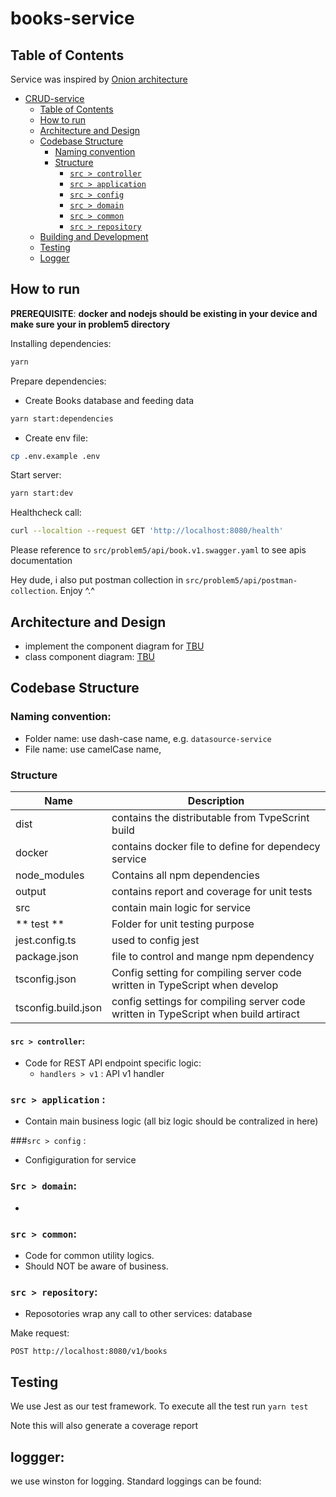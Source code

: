 # books-service

## Table of Contents

Service was inspired by [Onion architecture](https://dev.to/jnavez/make-your-microservices-tastier-by-cooking-them-with-a-sweet-onion-34n2)

-   [CRUD-service](#books-service)
    -   [Table of Contents](#table-of-contents)
    -   [How to run](#how-to-run)
    -   [Architecture and Design](#architecture-and-design)
    -   [Codebase Structure](#codebase-structure)
        -   [Naming convention](#naming-convention)
        -   [Structure](#structure)
            -   [`src > controller`](#src--controller)
            -   [`src > application`](#src--application)
            -   [`src > config`](#src--config)
            -   [`src > domain`](#src--domain)
            -   [`src > common`](#src--common)
            -   [`src > repository`](#src--repository)
    -   [Building and Development](#building-and-development)
    -   [Testing](#testing)
    -   [Logger](#logger)

## How to run

**PREREQUISITE**: **docker and nodejs should be existing in your device and make sure your in problem5 directory**

Installing dependencies:

```bash
yarn
```

Prepare dependencies:

-   Create Books database and feeding data

```bash
yarn start:dependencies
```

-   Create env file:

```bash
cp .env.example .env
```

Start server:

```bash
yarn start:dev
```

Healthcheck call:

```bash
curl --localtion --request GET 'http://localhost:8080/health'
```

Please reference to `src/problem5/api/book.v1.swagger.yaml` to see apis documentation

Hey dude, i also put postman collection in `src/problem5/api/postman-collection`. Enjoy ^.^

## Architecture and Design

-   implement the component diagram for [TBU]()
-   class component diagram: [TBU]()

## Codebase Structure

### Naming convention:

-   Folder name: use dash-case name, e.g. `datasource-service`
-   File name: use camelCase name,

### Structure

| Name                | Description                                                                         |
| ------------------- | ----------------------------------------------------------------------------------- |
| dist                | contains the distributable from TvpeScrint build                                    |
| docker              | contains docker file to define for dependecy service                                |
| node_modules        | Contains all npm dependencies                                                       |
| output              | contains report and coverage for unit tests                                         |
| src                 | contain main logic for service                                                      |
| ** test **          | Folder for unit testing purpose                                                     |
| jest.config.ts      | used to config jest                                                                 |
| package.json        | file to control and mange npm dependency                                            |
| tsconfig.json       | Config setting for compiling server code written in TypeScript when develop         |
| tsconfig.build.json | config settings for compiling server code written in TypeScript when build artiract |

#### `src > controller`:

-   Code for REST API endpoint specific logic:
    -   `handlers > v1` : API v1 handler

### `src > application` :

-   Contain main business logic (all biz logic should be contralized in here)

###`src > config` :

-   Configiguration for service

### `Src > domain`:

-

### `src > common`:

-   Code for common utility logics.
-   Should NOT be aware of business.

### `src > repository`:

-   Reposotories wrap any call to other services: database

Make request:

```http
POST http://localhost:8080/v1/books
```

## Testing

We use Jest as our test framework. To execute all the test run `yarn test`

Note this will also generate a coverage report

## loggger:

we use winston for logging.
Standard loggings can be found:
